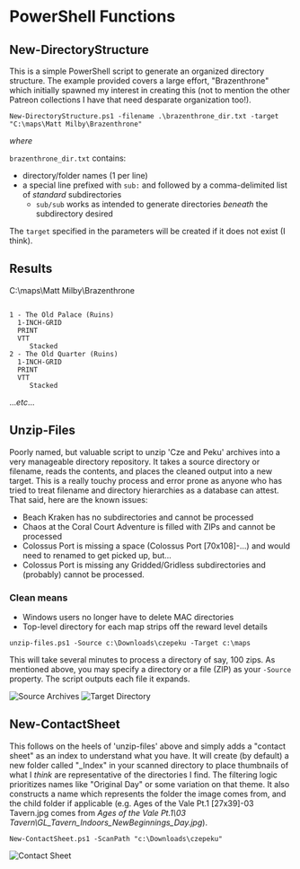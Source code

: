 # PowerShell Functions

## New-DirectoryStructure

This is a simple PowerShell script to generate an organized directory structure. The example provided covers a large effort, "Brazenthrone" which initially spawned my interest in creating this (not to mention the other Patreon collections I have that need desparate organization too!).

`New-DirectoryStructure.ps1 -filename .\brazenthrone_dir.txt -target "C:\maps\Matt Milby\Brazenthrone"`

_where_

`brazenthrone_dir.txt` contains:
- directory/folder names (1 per line)
- a special line prefixed with `sub:` and followed by a comma-delimited list of _standard_ subdirectories
    - `sub/sub` works as intended to generate directories _beneath_ the subdirectory desired

The `target` specified in the parameters will be created if it does not exist (I think).

## Results

C:\maps\Matt Milby\Brazenthrone

```

1 - The Old Palace (Ruins)
  1-INCH-GRID
  PRINT
  VTT
     Stacked
2 - The Old Quarter (Ruins)
  1-INCH-GRID
  PRINT
  VTT
     Stacked

```

..._etc_...

## Unzip-Files

Poorly named, but valuable script to unzip 'Cze and Peku' archives into a very manageable directory repository. It takes a source directory or filename, reads the contents, and places the cleaned output into a new target. This is a really touchy process and error prone as anyone who has tried to treat filename and directory hierarchies as a database can attest. That said, here are the known issues:

- Beach Kraken has no subdirectories and cannot be processed
- Chaos at the Coral Court Adventure is filled with ZIPs and cannot be processed
- Colossus Port is missing a space (Colossus Port \[70x108\]-...) and would need to renamed to get picked up, but...
- Colossus Port is missing any Gridded/Gridless subdirectories and (probably) cannot be processed.

### Clean means

- Windows users no longer have to delete MAC directories
- Top-level directory for each map strips off the reward level details

`unzip-files.ps1 -Source c:\Downloads\czepeku -Target c:\maps`

This will take several minutes to process a directory of say, 100 zips. As mentioned above, you may specify a directory or a file (ZIP) as your `-Source` property. The script outputs each file it expands.

![Source Archives](https://showntell.z20.web.core.windows.net/images/src.png)
![Target Directory](https://showntell.z20.web.core.windows.net/images/tgt.png)

## New-ContactSheet
This follows on the heels of 'unzip-files' above and simply adds a "contact sheet" as an index to understand what you have. It will create (by default) a new folder called "\_Index" in your scanned directory to place thumbnails of what I *think* are representative of the directories I find. The filtering logic prioritizes names like "Original Day" or some variation on that theme. It also constructs a name which represents the folder the image comes from, and the child folder if applicable (e.g. Ages of the Vale Pt.1 [27x39]-03 Tavern.jpg comes from _Ages of the Vale Pt.1\03 Tavern\GL\_Tavern\_Indoors\_NewBeginnings\_Day.jpg_).

`New-ContactSheet.ps1 -ScanPath "c:\Downloads\czepeku"`

![Contact Sheet](https://showntell.z20.web.core.windows.net/images/sheet.png?)
